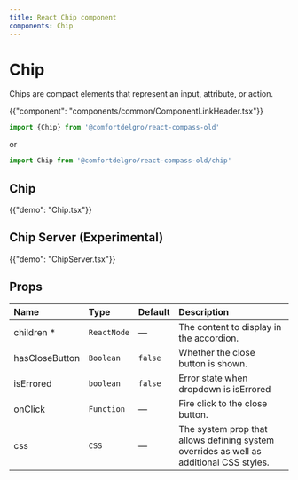 ```yaml
---
title: React Chip component
components: Chip
---
```


# Chip

<p class="description">Chips are compact elements that represent an input, attribute, or action.</p>

{{"component": "components/common/ComponentLinkHeader.tsx"}}

```jsx
import {Chip} from '@comfortdelgro/react-compass-old'
```

or

```jsx
import Chip from '@comfortdelgro/react-compass-old/chip'
```

## Chip

{{"demo": "Chip.tsx"}}

## Chip Server (Experimental)

{{"demo": "ChipServer.tsx"}}

## Props

| Name           | Type        | Default | Description                                                                             |
| :------------- | :---------- | :------ | :-------------------------------------------------------------------------------------- |
| children \*    | `ReactNode` | —       | The content to display in the accordion.                                                |
| hasCloseButton | `Boolean`   | `false` | Whether the close button is shown.                                                      |
| isErrored      | `boolean`   | `false` | Error state when dropdown is isErrored                                                  |
| onClick        | `Function`  | —       | Fire click to the close button.                                                         |
| css            | `CSS`       | —       | The system prop that allows defining system overrides as well as additional CSS styles. |
